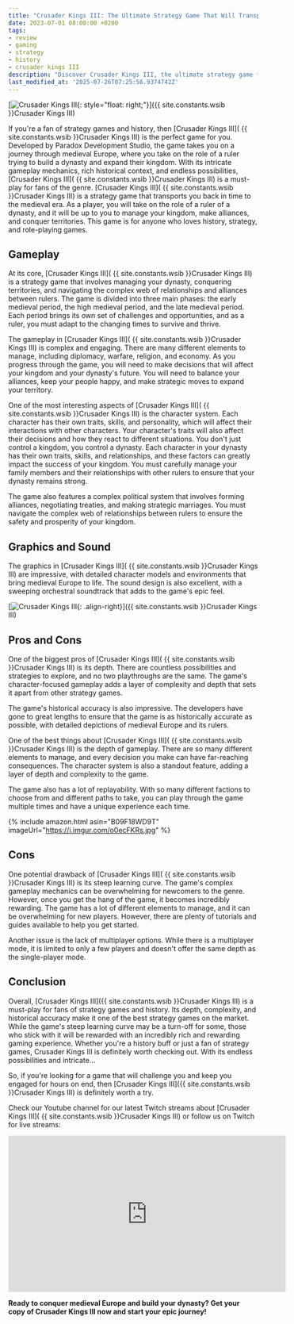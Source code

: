 ```yaml
---
title: "Crusader Kings III: The Ultimate Strategy Game That Will Transport You Back In Time"
date: 2023-07-01 08:00:00 +0200
tags:
- review
- gaming
- strategy
- history
- crusader kings III
description: "Discover Crusader Kings III, the ultimate strategy game for history buffs. Read our in-depth review and find out why this game is a must-play"
last_modified_at: '2025-07-26T07:25:56.9374742Z'
---
```


[![Crusader Kings III](https://i.imgur.com/o0ecFKRm.jpg){: style="float: right;"}]({{ site.constants.wsib }}Crusader Kings III)

If you're a fan of strategy games and history, then [Crusader Kings III]( {{ site.constants.wsib }}Crusader Kings III) is the perfect game for you. Developed by Paradox Development Studio, the game takes you on a journey through medieval Europe, where you take on the role of a ruler trying to build a dynasty and expand their kingdom. With its intricate gameplay mechanics, rich historical context, and endless possibilities, [Crusader Kings III]( {{ site.constants.wsib }}Crusader Kings III) is a must-play for fans of the genre. [Crusader Kings III]( {{ site.constants.wsib }}Crusader Kings III) is a strategy game that transports you back in time to the medieval era. As a player, you will take on the role of a ruler of a dynasty, and it will be up to you to manage your kingdom, make alliances, and conquer territories. This game is for anyone who loves history, strategy, and role-playing games.

## Gameplay

At its core, [Crusader Kings III]( {{ site.constants.wsib }}Crusader Kings III) is a strategy game that involves managing your dynasty, conquering territories, and navigating the complex web of relationships and alliances between rulers. The game is divided into three main phases: the early medieval period, the high medieval period, and the late medieval period. Each period brings its own set of challenges and opportunities, and as a ruler, you must adapt to the changing times to survive and thrive.

The gameplay in [Crusader Kings III]( {{ site.constants.wsib }}Crusader Kings III) is complex and engaging. There are many different elements to manage, including diplomacy, warfare, religion, and economy. As you progress through the game, you will need to make decisions that will affect your kingdom and your dynasty's future. You will need to balance your alliances, keep your people happy, and make strategic moves to expand your territory.

One of the most interesting aspects of [Crusader Kings III]( {{ site.constants.wsib }}Crusader Kings III) is the character system. Each character has their own traits, skills, and personality, which will affect their interactions with other characters. Your character's traits will also affect their decisions and how they react to different situations. You don't just control a kingdom, you control a dynasty. Each character in your dynasty has their own traits, skills, and relationships, and these factors can greatly impact the success of your kingdom. You must carefully manage your family members and their relationships with other rulers to ensure that your dynasty remains strong.

The game also features a complex political system that involves forming alliances, negotiating treaties, and making strategic marriages. You must navigate the complex web of relationships between rulers to ensure the safety and prosperity of your kingdom.

## Graphics and Sound

The graphics in [Crusader Kings III]( {{ site.constants.wsib }}Crusader Kings III) are impressive, with detailed character models and environments that bring medieval Europe to life. The sound design is also excellent, with a sweeping orchestral soundtrack that adds to the game's epic feel.

[![Crusader Kings III](https://i.imgur.com/o0ecFKRm.jpg){: .align-right}]({{ site.constants.wsib }}Crusader Kings III)

## Pros and Cons

One of the biggest pros of [Crusader Kings III]( {{ site.constants.wsib }}Crusader Kings III) is its depth. There are countless possibilities and strategies to explore, and no two playthroughs are the same. The game's character-focused gameplay adds a layer of complexity and depth that sets it apart from other strategy games.

The game's historical accuracy is also impressive. The developers have gone to great lengths to ensure that the game is as historically accurate as possible, with detailed depictions of medieval Europe and its rulers.

One of the best things about [Crusader Kings III]( {{ site.constants.wsib }}Crusader Kings III) is the depth of gameplay. There are so many different elements to manage, and every decision you make can have far-reaching consequences. The character system is also a standout feature, adding a layer of depth and complexity to the game.

The game also has a lot of replayability. With so many different factions to choose from and different paths to take, you can play through the game multiple times and have a unique experience each time.

{% include amazon.html asin="B09F18WD9T" imageUrl="https://i.imgur.com/o0ecFKRs.jpg" %}

## Cons

One potential drawback of [Crusader Kings III]( {{ site.constants.wsib }}Crusader Kings III) is its steep learning curve. The game's complex gameplay mechanics can be overwhelming for newcomers to the genre. However, once you get the hang of the game, it becomes incredibly rewarding. The game has a lot of different elements to manage, and it can be overwhelming for new players. However, there are plenty of tutorials and guides available to help you get started.

Another issue is the lack of multiplayer options. While there is a multiplayer mode, it is limited to only a few players and doesn't offer the same depth as the single-player mode.

## Conclusion

Overall, [Crusader Kings III]({{ site.constants.wsib }}Crusader Kings III) is a must-play for fans of strategy games and history. Its depth, complexity, and historical accuracy make it one of the best strategy games on the market. While the game's steep learning curve may be a turn-off for some, those who stick with it will be rewarded with an incredibly rich and rewarding gaming experience. Whether you're a history buff or just a fan of strategy games, Crusader Kings III is definitely worth checking out. With its endless possibilities and intricate...

So, if you're looking for a game that will challenge you and keep you engaged for hours on end, then [Crusader Kings III]({{ site.constants.wsib }}Crusader Kings III) is definitely worth a try.

Check our Youtube channel for our latest Twitch streams about [Crusader Kings III]( {{ site.constants.wsib }}Crusader Kings III) or follow us on Twitch for live streams:
<iframe width="560" height="315" src="https://www.youtube-nocookie.com/embed/videoseries?list=PL13Kcs0RkE8f3FjawioR3g1nElGDTUIZ5" title="YouTube video player" frameborder="0" allow="accelerometer; autoplay; clipboard-write; encrypted-media; gyroscope; picture-in-picture; web-share" allowfullscreen></iframe>

**Ready to conquer medieval Europe and build your dynasty? Get your copy of Crusader Kings III now and start your epic journey!**
